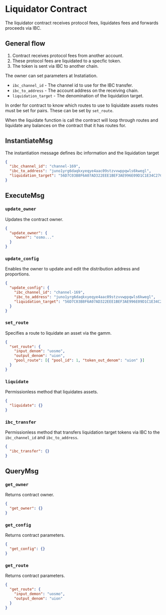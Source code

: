 # Liquidator Contract

The liquidator contract receives protocol fees, liquidates fees and forwards proceeds via IBC.

## General flow

1. Contract receives protocol fees from another account.
2. These protocol fees are liquidated to a specfic token.
3. The token is sent via IBC to another chain.

The owner can set parameters at Instatiation.

- `ibc_channel_id` - The channel id to use for the IBC transfer.
- `ibc_to_address` - The account address on the receiving chain.
- `liquidation_target` - The denomination of the liquidation target.

In order for contract to know which routes to use to liqiuidate assets routes must be set for pairs. These can be set by `set_route`.

When the liquidate function is call the contract will loop through routes and liquidate any balances on the contract that it has routes for.

## InstantiateMsg

The instantiation message defines ibc information and the liquidation target

```json
{
  "ibc_channel_id": "channel-169",
  "ibc_to_address": "juno1yrg6daqkxyeqye4aac09stzvvwppqwls6kwegl",
  "liquidation_target": "56D7C03B8F6A07AD322EEE1BEF3AE996E09D1C1E34C27CF37E0D4A0AC5972516"
}
```

## ExecuteMsg

### `update_owner`

Updates the contract owner.

```json
{
  "update_owner": {
    "owner": "osmo..."
  }
}
```

### `update_config`

Enables the owner to update and edit the distribution address and proportions.

```json
{
  "update_config": {
    "ibc_channel_id": "channel-169",
    "ibc_to_address": "juno1yrg6daqkxyeqye4aac09stzvvwppqwls6kwegl",
    "liquidation_target": "56D7C03B8F6A07AD322EEE1BEF3AE996E09D1C1E34C27CF37E0D4A0AC5972516"
  }
}
```

### `set_route`

Specifies a route to liquidate an asset via the gamm.

```json
{
  "set_route": {
    "input_denom": "uosmo",
    "output_denom": "uion",
    "pool_route": [{ "pool_id": 1, "token_out_denom": "uion" }]
  }
}
```

### `liquidate`

Permissionless method that liquidates assets.

```json
{
  "liquidate": {}
}
```

### `ibc_transfer`

Permissionless method that transfers liquidation target tokens via IBC to the `ibc_channel_id` and `ibc_to_address`.

```json
{
  "ibc_transfer": {}
}
```

## QueryMsg

### `get_owner`

Returns contract owner.

```json
{
  "get_owner": {}
}
```

### `get_config`

Returns contract parameters.

```json
{
  "get_config": {}
}
```

### `get_route`

Returns contract parameters.

```json
{
  "get_route": {
    "input_demon": "uosmo",
    "output_denom": "uion"
  }
}
```
